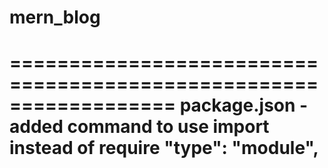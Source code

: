 # mern_blog

==================================================================
package.json - added command to use import instead of require
"type": "module",
==================================================================

